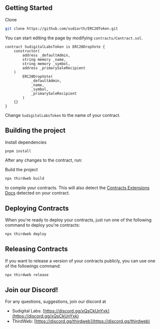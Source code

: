 ## Getting Started

Clone

```bash
git clone https://github.com/sudiarth/ERC20Token.git
```

You can start editing the page by modifying `contracts/Contract.sol`.

```solidity
contract SudigitalLabsToken is ERC20DropVote {
    constructor(
        address _defaultAdmin,
        string memory _name,
        string memory _symbol,
        address _primarySaleRecipient
    )
        ERC20DropVote(
            _defaultAdmin,
            _name,
            _symbol,
            _primarySaleRecipient
        )
    {}
}
```

Change `SudigitalLabsToken` to the name of your contract.

## Building the project

Install dependencies

```bash
pnpm install
```

After any changes to the contract, run:

Build the project

```bash
npx thirdweb build
```

to compile your contracts. This will also detect the [Contracts Extensions Docs](https://portal.thirdweb.com/contractkit) detected on your contract.

## Deploying Contracts

When you're ready to deploy your contracts, just run one of the following command to deploy you're contracts:

```bash
npx thirdweb deploy
```

## Releasing Contracts

If you want to release a version of your contracts publicly, you can use one of the followings command:

```bash
npx thirdweb release
```

## Join our Discord!
For any questions, suggestions, join our discord at

- Sudigital Labs: [https://discord.gg/xQsCkUnYxk](https://discord.gg/xQsCkUnYxk)
- ThirdWeb: [https://discord.gg/thirdweb](https://discord.gg/thirdweb)
